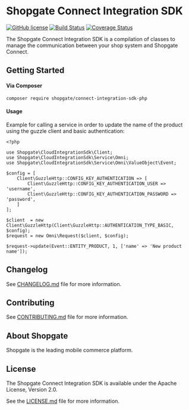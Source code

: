 # Shopgate Connect Integration SDK

[![GitHub license](http://dmlc.github.io/img/apache2.svg)](LICENSE.md)
[![Build Status](https://travis-ci.org/shopgate/connect-integration-sdk-php.svg?branch=master)](https://travis-ci.org/shopgate/connect-integration-sdk-php)
[![Coverage Status](https://coveralls.io/repos/github/shopgate/connect-integration-sdk-php/badge.svg?branch=master)](https://coveralls.io/github/shopgate/connect-integration-sdk-php?branch=master)

The Shopgate Connect Integration SDK is a compilation of classes to manage the communication between your shop system and Shopgate Connect.

## Getting Started
#### Via Composer
```composer require shopgate/connect-integration-sdk-php```

#### Usage
Example for calling a service in order to update the name of the product using the guzzle client and basic authentication:
```
<?php

use Shopgate\CloudIntegrationSdk\Client;
use Shopgate\CloudIntegrationSdk\Service\Omni;
use Shopgate\CloudIntegrationSdk\Service\Omni\ValueObject\Event;

$config = [
    Client\GuzzleHttp::CONFIG_KEY_AUTHENTICATION => [
        Client\GuzzleHttp::CONFIG_KEY_AUTHENTICATION_USER => 'username',
        Client\GuzzleHttp::CONFIG_KEY_AUTHENTICATION_PASSWORD => 'password',
    ]
];

$client  = new Client\GuzzleHttp(Client\GuzzleHttp::AUTHENTICATION_TYPE_BASIC, $config);
$request = new Omni\Request($client, $config);

$request->update(Event::ENTITY_PRODUCT, 1, ['name' => 'New product name']);

```

## Changelog

See [CHANGELOG.md](CHANGELOG.md) file for more information.

## Contributing

See [CONTRIBUTING.md](docs/CONTRIBUTING.md) file for more information.

## About Shopgate

Shopgate is the leading mobile commerce platform.

## License

The Shopgate Connect Integration SDK is available under the Apache License, Version 2.0.

See the [LICENSE.md](LICENSE.md) file for more information.
